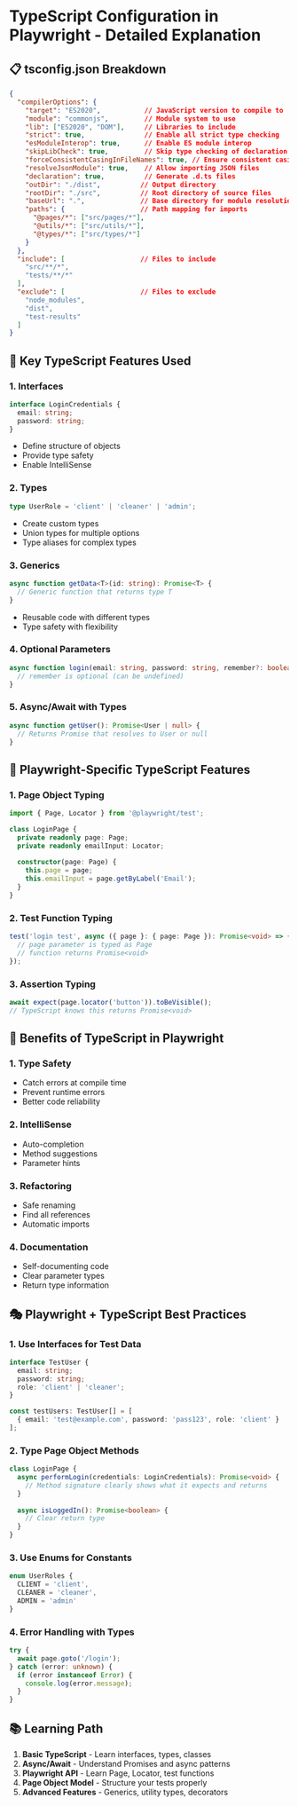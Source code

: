 # TypeScript Configuration in Playwright - Detailed Explanation

## 📋 tsconfig.json Breakdown

```json
{
  "compilerOptions": {
    "target": "ES2020",           // JavaScript version to compile to
    "module": "commonjs",         // Module system to use
    "lib": ["ES2020", "DOM"],     // Libraries to include
    "strict": true,               // Enable all strict type checking
    "esModuleInterop": true,      // Enable ES module interop
    "skipLibCheck": true,         // Skip type checking of declaration files
    "forceConsistentCasingInFileNames": true, // Ensure consistent casing
    "resolveJsonModule": true,    // Allow importing JSON files
    "declaration": true,          // Generate .d.ts files
    "outDir": "./dist",          // Output directory
    "rootDir": "./src",          // Root directory of source files
    "baseUrl": ".",              // Base directory for module resolution
    "paths": {                   // Path mapping for imports
      "@pages/*": ["src/pages/*"],
      "@utils/*": ["src/utils/*"],
      "@types/*": ["src/types/*"]
    }
  },
  "include": [                   // Files to include
    "src/**/*",
    "tests/**/*"
  ],
  "exclude": [                   // Files to exclude
    "node_modules",
    "dist",
    "test-results"
  ]
}
```

## 🎯 Key TypeScript Features Used

### 1. **Interfaces**
```typescript
interface LoginCredentials {
  email: string;
  password: string;
}
```
- Define structure of objects
- Provide type safety
- Enable IntelliSense

### 2. **Types**
```typescript
type UserRole = 'client' | 'cleaner' | 'admin';
```
- Create custom types
- Union types for multiple options
- Type aliases for complex types

### 3. **Generics**
```typescript
async function getData<T>(id: string): Promise<T> {
  // Generic function that returns type T
}
```
- Reusable code with different types
- Type safety with flexibility

### 4. **Optional Parameters**
```typescript
async function login(email: string, password: string, remember?: boolean) {
  // remember is optional (can be undefined)
}
```

### 5. **Async/Await with Types**
```typescript
async function getUser(): Promise<User | null> {
  // Returns Promise that resolves to User or null
}
```

## 🔧 Playwright-Specific TypeScript Features

### 1. **Page Object Typing**
```typescript
import { Page, Locator } from '@playwright/test';

class LoginPage {
  private readonly page: Page;
  private readonly emailInput: Locator;
  
  constructor(page: Page) {
    this.page = page;
    this.emailInput = page.getByLabel('Email');
  }
}
```

### 2. **Test Function Typing**
```typescript
test('login test', async ({ page }: { page: Page }): Promise<void> => {
  // page parameter is typed as Page
  // function returns Promise<void>
});
```

### 3. **Assertion Typing**
```typescript
await expect(page.locator('button')).toBeVisible();
// TypeScript knows this returns Promise<void>
```

## 🚀 Benefits of TypeScript in Playwright

### 1. **Type Safety**
- Catch errors at compile time
- Prevent runtime errors
- Better code reliability

### 2. **IntelliSense**
- Auto-completion
- Method suggestions
- Parameter hints

### 3. **Refactoring**
- Safe renaming
- Find all references
- Automatic imports

### 4. **Documentation**
- Self-documenting code
- Clear parameter types
- Return type information

## 🎭 Playwright + TypeScript Best Practices

### 1. **Use Interfaces for Test Data**
```typescript
interface TestUser {
  email: string;
  password: string;
  role: 'client' | 'cleaner';
}

const testUsers: TestUser[] = [
  { email: 'test@example.com', password: 'pass123', role: 'client' }
];
```

### 2. **Type Page Object Methods**
```typescript
class LoginPage {
  async performLogin(credentials: LoginCredentials): Promise<void> {
    // Method signature clearly shows what it expects and returns
  }
  
  async isLoggedIn(): Promise<boolean> {
    // Clear return type
  }
}
```

### 3. **Use Enums for Constants**
```typescript
enum UserRoles {
  CLIENT = 'client',
  CLEANER = 'cleaner',
  ADMIN = 'admin'
}
```

### 4. **Error Handling with Types**
```typescript
try {
  await page.goto('/login');
} catch (error: unknown) {
  if (error instanceof Error) {
    console.log(error.message);
  }
}
```

## 📚 Learning Path

1. **Basic TypeScript** - Learn interfaces, types, classes
2. **Async/Await** - Understand Promises and async patterns
3. **Playwright API** - Learn Page, Locator, test functions
4. **Page Object Model** - Structure your tests properly
5. **Advanced Features** - Generics, utility types, decorators
